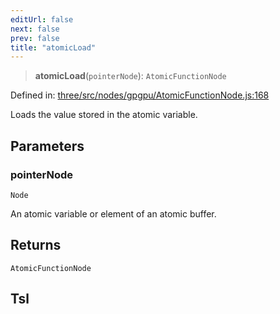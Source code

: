 ```yaml
---
editUrl: false
next: false
prev: false
title: "atomicLoad"
---
```


> **atomicLoad**(`pointerNode`): `AtomicFunctionNode`

Defined in: [three/src/nodes/gpgpu/AtomicFunctionNode.js:168](https://github.com/DefinitelyMaybe/three-i18n/blob/fa57b79433d1c349ffb23a78727299c8d4190136/three/src/nodes/gpgpu/AtomicFunctionNode.js#L168)

Loads the value stored in the atomic variable.

## Parameters

### pointerNode

`Node`

An atomic variable or element of an atomic buffer.

## Returns

`AtomicFunctionNode`

## Tsl

